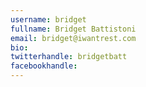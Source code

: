 ```yaml
---
username: bridget
fullname: Bridget Battistoni
email: bridget@iwantrest.com
bio:
twitterhandle: bridgetbatt
facebookhandle:
---
```


